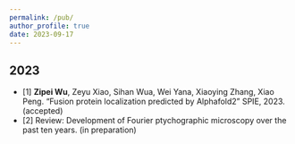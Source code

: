 ```yaml
---
permalink: /pub/
author_profile: true
date: 2023-09-17
---
```


## 2023
* [1] **Zipei Wu**, Zeyu Xiao, Sihan Wua, Wei Yana, Xiaoying Zhang, Xiao Peng. “Fusion protein localization predicted by Alphafold2” SPIE, 2023. (accepted)
* [2] Review: Development of Fourier ptychographic microscopy over the past ten years. (in preparation)




